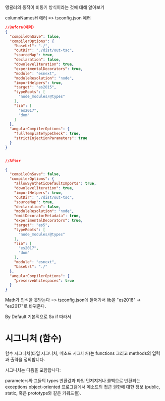 앵귤러의 동작이 비동기 방식이라는 것에 대해 알아보기


columnNamesH 에러 => tsconfig.json 에러
```json
//Before(에러)
{
  "compileOnSave": false,
  "compilerOptions": {
    "baseUrl": "./",
    "outDir": "./dist/out-tsc",
    "sourceMap": true,
    "declaration": false,
    "downlevelIteration": true,
    "experimentalDecorators": true,
    "module": "esnext",
    "moduleResolution": "node",
    "importHelpers": true,
    "target": "es2015",
    "typeRoots": [
      "node_modules/@types"
    ],
    "lib": [
      "es2017",
      "dom"
    ]
  },
  "angularCompilerOptions": {
    "fullTemplateTypeCheck": true,
    "strictInjectionParameters": true
  }
}


//After

{
  "compileOnSave": false,
  "compilerOptions": {
    "allowSyntheticDefaultImports": true,
    "downlevelIteration": true,
    "importHelpers": true,
    "outDir": "./dist/out-tsc",
    "sourceMap": true,
    "declaration": false,
    "moduleResolution": "node",
    "emitDecoratorMetadata": true,
    "experimentalDecorators": true,
    "target": "es5",
    "typeRoots": [
      "node_modules/@types"
    ],
    "lib": [
      "es2017",
      "dom"
    ],
    "module": "esnext",
    "baseUrl": "./"
  },
  "angularCompilerOptions": {
    "preserveWhitespaces": true
  }
}
```
Math가 인식을 못받는다 => tsconfig.json에 들어가서 lib을 "es2018" -> "es2017"로 바꿔준다.


By Default 기본적으로 
So if 따라서


# 시그니처 (함수)
함수 시그니처(타입 시그니처, 메소드 시그니처)는 functions 그리고 methods의 입력과 출력을 정의합니다.

시그니처는 다음을 포함합니다:

parameters와 그들의 types
반환값과 타입
던져지거나 콜백으로 반환되는 exceptions
object-oriented 프로그램에서 메소드의 접근 권한에 대한 정보 (public, static, 혹은 prototype와 같은 키워드들).